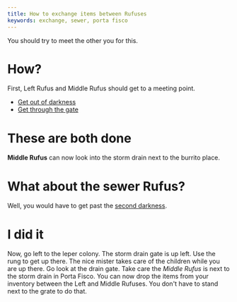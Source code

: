 ```yaml
---
title: How to exchange items between Rufuses
keywords: exchange, sewer, porta fisco
---
```


You should try to meet the other you for this.

# How?
First, Left Rufus and Middle Rufus should get to a meeting point.
 - [Get out of darkness](010-left/010-darkness.md)
 - [Get through the gate](020-middle/01-gate.md)

# These are both done
**Middle Rufus** can now look into the storm drain next to the burrito place.

# What about the sewer Rufus?
Well, you would have to get past the [second darkness](010-left/020-second-darkness.md).

# I did it
Now, go left to the leper colony. The storm drain gate is up left. Use the rung to get up there. The nice mister takes care of the children while you are up there. Go look at the drain gate. Take care the *Middle Rufus* is next to the storm drain in Porta Fisco. You can now drop the items from your inventory between the Left and Middle Rufuses. You don't have to stand next to the grate to do that.
